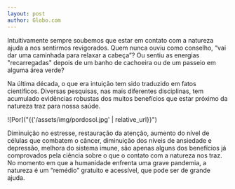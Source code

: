```yaml
---
layout: post
author: Globo.com
---
```

 
Intuitivamente sempre soubemos que estar em contato com a natureza ajuda a nos  sentirmos revigorados. Quem nunca ouviu como conselho, “vai dar uma caminhada para relaxar a cabeça”? Ou sentiu as energias "recarregadas" depois de um banho de cachoeira ou de um passeio em alguma área verde?


Na última década, o que era intuição tem sido traduzido em fatos científicos. Diversas pesquisas, nas mais diferentes disciplinas, tem acumulado evidências robustas dos muitos benefícios que estar próximo da natureza traz para nossa saúde.  


![Por]("{{'/assets/img/pordosol.jpg' | relative_url}}")  


Diminuição no estresse, restauração da atenção, aumento do nível de células que combatem o câncer, diminuição dos níveis de ansiedade e depressão, melhora do sistema imune, são apenas alguns dos benefícios já comprovados pela ciência sobre o que o contato com a natureza nos traz. No momento em que a humanidade enfrenta uma grave pandemia, a natureza é um “remédio” gratuito e acessível, que pode ser de grande ajuda.